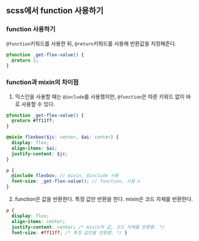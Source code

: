 ## scss에서 function 사용하기
### function 사용하기
`@function`키워드를 사용한 뒤, `@return`키워드를 사용해 반환값을 지정해준다.
```scss
@function _get-flex-value() {
  @return 1;
}
```
### function과 mixin의 차이점
1. 믹스인을 사용할 때는 `@include`를 사용했지만, `@function`은 따른 키워드 없이 바로 사용할 수 있다.
```scss
@function _get-flex-value() {
  @return #ff11ff;
}

@mixin flexbox($jc: center, $ai: center) {
  display: flex;
  align-items: $ai;
  justify-content: $jc;
}

p {
  @include flexbox; // mixin, @include 사용
  font-size: _get-flex-value(); // function, 사용 x
}

```
2. function은 값을 반환한다. 특정 값만 반환을 한다. mixin은 코드 자체를 반환한다.
```scss
p {
  display: flex;
  align-items: center;
  justify-content: center; /* mixin의 값, 코드 자체를 반환함. */
  font-size: #ff11ff; /* 특정 값만을 반환함. */ }
```